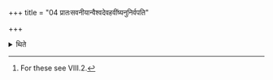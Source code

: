 +++
title = "04 प्रातःसवनीयान्वैश्वदेवहवींष्यनुनिर्वपति"

+++

<details><summary>थिते</summary>

4. He performs the offering of (sacrificial-breads) of the Morning-pressing after the offerings of the Vaiśvadeva.[^1]   

[^1]: For these see VIII.2. 

</details>
